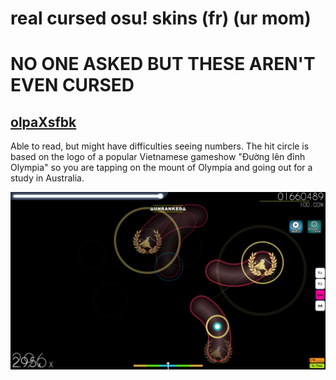 # real cursed osu! skins (fr) (ur mom)
# NO ONE ASKED BUT THESE AREN'T EVEN CURSED

## [olpaXsfbk](https://github.com/s1stine/realcursedosuskins/raw/main/olpaXsfbk.osk)
Able to read, but might have difficulties seeing numbers. The hit circle is based on the logo of a popular Vietnamese gameshow "Đường lên đỉnh Olympia" so you are tapping on the mount of Olympia and going out for a study in Australia.   

![](osu!_Klk4JvXrwW.png)
